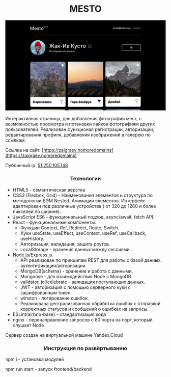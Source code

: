 <h1 align="center">MESTO</h1>

![Screenshot](https://github.com/VladimirZaigraev/react-mesto-api-full/blob/main/screenshot/Screenshot.jpg)

Интерактивная страница, для добавления фотографии мест, с возможностью просмотра и потановки лайков фотографиям других пользователей. Реализован функционал регистрации, авторизации, редактирования профиля, добавления изображений в галерею по ссылкам. 
  
Ссылка на сайт: [https://zaigraev.nomoredomains](https://zaigraev.nomoredomains)

Публинчый ip: [51.250.105.148](51.250.105.148)


<h3 align="center">Технологии</h1>

- HTML5 - cемантическая вёрстка
- CSS3 (Flexbox, Grid) - Наименования элементов и структура по методологии БЭМ Nested. Анимации элементов. Интерфейс адаптирован под различные устройства ( от 320 до 1280 и более пикселей по ширине).
- JavaScript ES6 - функциональный подход, async/await, fetch API.
- React - функциональные компоненты.
  - Функции Context, Ref, Redirect, Route, Switch.
  - Хуки useState, useEffect, useContext, useRef, useCallback, useHistory.
  - Авторизация, валидация, защита роутов.
  - LocalStorage - хранения данных между сессиями.
- Node.js/Express.js. 
  - API реализован по принципам REST для работы с базой данных, аутентификации/авторизации.
  - MongoDB(schema) - хранение и работа с данными.
  - Mongoose - для взаимодействия Node с MongoDB.
  - validator, joi/celebrate - валидация поступающих данных.
  - JWT - авторизация с помощью серверного куки с зашифрованным токен.
  - winston - логирование ошибок.
  - Реализована централизованная обработка ошибок с отправкой корректных статусов и сообщений о ошибках на запросы.
- ESLint(airbnb-base) - стандартизация кода
- nginx - перенаправление запросов с 80 порта на порт, который слушает Node

Сервер создан на виртуальной машине Yandex.Cloud

<h3 align="center">Инструкция по развёртыванию</h1>

npm i - установка модулей

npm run start - запуск frontend/backend
